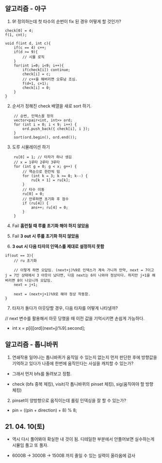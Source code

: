## 알고리즘 - 야구

 1. 9! 정의하는데 첫 타수의 순번이 fix 된 경우 어떻게 할 것인가?

```
check[0] = 4;
f(1, cnt);

void f(int d, int c){
    if(c == 4) c++;
    if(d >= 9){
        // 시뮬 로직
    }
    for(int i=0; i<9; i++){
        if(check[i]) continue;
        check[i] = c;
        // c++을 해버리면 오류남 조심.
        f(d+1, c+1);
        check[i] = 0;
    }
}
```

2. 순서가 정해진 check 배열을 새로 sort 하기.

```
    // 순번, 인덱스꼴 정의
    vector<pair<int, int>> ord;
	for (int i = 0; i < 9; i++) {
		ord.push_back({ check[i], i });
	}
    sort(ord.begin(), ord.end());
```

3. 도루 시뮬레이션 하기

```
	ru[0] = 1; // 타자가 하나 생김
    // x = 1루타 2루타 3루타
	for (int g = 0; g < x; g++) {
        // 역순으로 한칸씩 밈
		for (int k = 3; k >= 0; k--) {
			ru[k + 1] = ru[k];
		}
        // 타수 이동
		ru[0] = 0;
        // 만루하면 초기화 후 점수
		if (ru[4]) {
			ans++; ru[4] = 0;
		}
	}
```

4. Fail **홈런칠 때 루를 초기화 해야 하지 않았음**

5. Fail **3 out 시 루를 초기화 하지 않았음**

6. **3 out 시 다음 타자의 인덱스를 제대로 설정하지 못함**

```
if(out == 3){
    // ru 초기화

    // 이렇게 하면 오답임. (next+j)%9로 인덱스가 계속 가니까 만약, next = 7이고 j = 7인 상태에서 3 아웃이 났다면, 다음 next는 6이 나와야 정상이다. 하지만 j+1을 해버리면 8이 나오니까 오답임.
    next = j+1;

    next = (next+j+1)%9로 해야 정상 작동함.
}
```

7. 타자가 돌다가 아웃당할 경우, 다음 타자를 어떻게 나타낼까?

// next 변수를 활용해서 아웃 당했을 때 이전 값을 기억시키면 손쉽게 가능하다.
- int x = p[i][ord[(next+j)%9].second];

## 알고리즘 - 톱니바퀴

 1. 연쇄작용 일어나는 톱니바퀴가 움직일 수 있는지 없는지 먼저 판단한 후에 방향값을 기억하고 있다가 나중에 한번에 움직인다는 사실을 캐치할 수 있는가?

  - 그래서 먼저 bfs를 돌려보고 정함.

  - check (bfs 중복 체킹), visit(각 톱니바퀴의 pinset 체킹), sig(움직여야 할 방향 체킹)

 2. pinset이 양방향으로 움직이는데 롤링 인덱싱을 잘 할 수 있는가?

  - pin = ((pin + direction) + 8) % 8;


## 21. 04. 10(토)

 - 역시 다시 풀어봐야 확실한 내 것이 됨. 디테일한 부분에서 안풀어보면 실수하는게 시뮬임 풀고 또 풀자.

 - 6000B -> 3000B -> 1500B 까지 줄일 수 있는 실력이 올라옴에 감사
